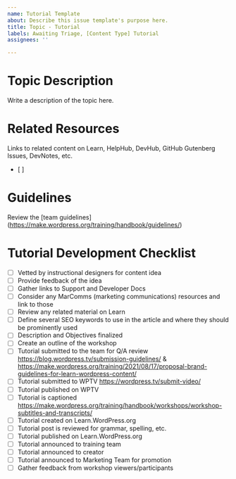 ```yaml
---
name: Tutorial Template
about: Describe this issue template's purpose here.
title: Topic - Tutorial
labels: Awaiting Triage, [Content Type] Tutorial
assignees: ''

---
```


# Topic Description
Write a description of the topic here.

# Related Resources
Links to related content on Learn, HelpHub, DevHub, GitHub Gutenberg Issues, DevNotes, etc.
- [ ]

# Guidelines
Review the [team guidelines] (https://make.wordpress.org/training/handbook/guidelines/)

# Tutorial Development Checklist

- [ ] Vetted by instructional designers for content idea
- [ ] Provide feedback of the idea
- [ ] Gather links to Support and Developer Docs
- [ ] Consider any MarComms (marketing communications) resources and link to those
- [ ] Review any related material on Learn
- [ ] Define several SEO keywords to use in the article and where they should be prominently used
- [ ] Description and Objectives finalized
- [ ] Create an outline of the workshop
- [ ] Tutorial submitted to the team for Q/A review https://blog.wordpress.tv/submission-guidelines/ & https://make.wordpress.org/training/2021/08/17/proposal-brand-guidelines-for-learn-wordpress-content/
- [ ] Tutorial submitted to WPTV https://wordpress.tv/submit-video/
- [ ] Tutorial published on WPTV
- [ ] Tutorial is captioned https://make.wordpress.org/training/handbook/workshops/workshop-subtitles-and-transcripts/
- [ ] Tutorial created on Learn.WordPress.org
- [ ] Tutorial post is reviewed for grammar, spelling, etc.
- [ ] Tutorial published on Learn.WordPress.org
- [ ] Tutorial announced to training team
- [ ] Tutorial announced to creator
- [ ] Tutorial announced to Marketing Team for promotion
- [ ] Gather feedback from workshop viewers/participants
